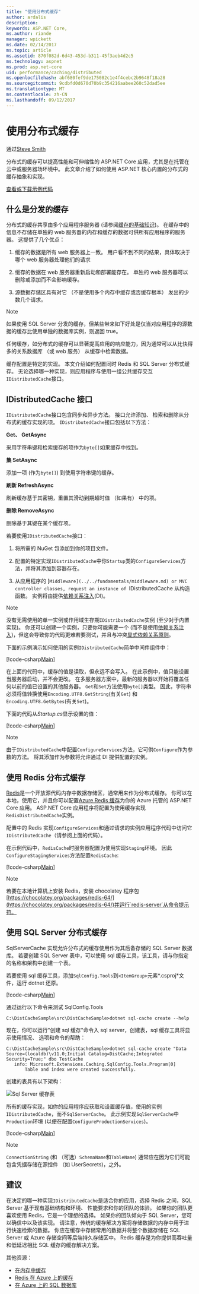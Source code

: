 ```yaml
---
title: "使用分布式缓存"
author: ardalis
description: 
keywords: ASP.NET Core,
ms.author: riande
manager: wpickett
ms.date: 02/14/2017
ms.topic: article
ms.assetid: 870f082d-6d43-453d-b311-45f3aeb4d2c5
ms.technology: aspnet
ms.prod: asp.net-core
uid: performance/caching/distributed
ms.openlocfilehash: abf680fef9de175082c1e4f4cebc2b9648f18a28
ms.sourcegitcommit: 9cdbfd0d670d70b9c354216aabee260c52dad5ee
ms.translationtype: MT
ms.contentlocale: zh-CN
ms.lasthandoff: 09/12/2017
---
```

# <a name="working-with-a-distributed-cache"></a>使用分布式缓存

通过[Steve Smith](https://ardalis.com/)

分布式的缓存可以提高性能和可伸缩性的 ASP.NET Core 应用，尤其是在托管在云中或服务器场环境中。 此文章介绍了如何使用 ASP.NET 核心内置的分布式的缓存抽象和实现。

[查看或下载示例代码](https://github.com/aspnet/Docs/tree/master/aspnetcore/performance/caching/distributed/sample)

## <a name="what-is-a-distributed-cache"></a>什么是分发的缓存

分布式的缓存共享由多个应用程序服务器 (请参阅[缓存的基础知识](memory.md#caching-basics))。 在缓存中的信息不存储在单独的 web 服务器的内存和缓存的数据可供所有应用程序的服务器。 这提供了几个优点：

1. 缓存的数据是所有 web 服务器上一致。 用户看不到不同的结果，具体取决于哪个 web 服务器处理他们的请求

2. 缓存的数据在 web 服务器重新启动和部署能存在。 单独的 web 服务器可以删除或添加而不会影响缓存。

3. 源数据存储区具有对它 （不是使用多个内存中缓存或否缓存根本） 发出的少数几个请求。

> [!NOTE]
> 如果使用 SQL Server 分发的缓存，但某些带来如下好处是仅当对应用程序的源数据的缓存比使用单独的数据库实例，则返回 true。

任何缓存，如分布式的缓存可以显著提高应用的响应能力，因为通常可以从比快得多的关系数据库 （或 web 服务） 从缓存中检索数据。

缓存配置是特定的实现。 本文介绍如何配置同时 Redis 和 SQL Server 分布式缓存。 无论选择哪一种实现，则应用程序与使用一组公共缓存交互`IDistributedCache`接口。

## <a name="the-idistributedcache-interface"></a>IDistributedCache 接口

`IDistributedCache`接口包含同步和异步方法。 接口允许添加、 检索和删除从分布式的缓存实现的项。 `IDistributedCache`接口包括以下方法：

**Get、 GetAsync**

采用字符串键和检索缓存的项作为`byte[]`如果缓存中找到。

**集 SetAsync**

添加一项 (作为`byte[]`) 到使用字符串键的缓存。

**刷新 RefreshAsync**

刷新缓存基于其密钥，重置其滑动到期超时值 （如果有） 中的项。

**删除 RemoveAsync**

删除基于其键在某个缓存项。

若要使用`IDistributedCache`接口：

   1. 将所需的 NuGet 包添加到你的项目文件。

   2. 配置的特定实现`IDistributedCache`中你`Startup`类的`ConfigureServices`方法，并将其添加到容器存在。

   3. 从应用程序的 [`Middleware](../../fundamentals/middleware.md) or MVC controller classes, request an instance of `IDistributedCache 从构造函数。 实例将由提供[依赖关系注入](../../fundamentals/dependency-injection.md)(DI)。

> [!NOTE]
> 没有无需使用的单一实例或作用域生存期`IDistributedCache`实例 (至少对于内置实现)。 你还可以创建一个实例，只要你可能需要一个 (而不是使用[依赖关系注入](../../fundamentals/dependency-injection.md))，但这会导致你的代码更难若要测试，并且与冲突[显式依赖关系原则](http://deviq.com/explicit-dependencies-principle/)。

下面的示例演示如何使用的实例`IDistributedCache`简单中间件组件中：

[!code-csharp[Main](./distributed/sample/src/DistCacheSample/StartTimeHeader.cs?highlight=15,18,21,27,28,29,30,31)]

在上面的代码中，缓存的值是读取，但永远不会写入。 在此示例中，值只能设置当服务器启动，并不会更改。 在多服务器方案中，最新的服务器以开始将覆盖任何以前的值已设置的其他服务器。 `Get`和`Set`方法使用`byte[]`类型。 因此，字符串必须将值转换使用`Encoding.UTF8.GetString`(有关`Get`) 和`Encoding.UTF8.GetBytes`(有关`Set`)。

下面的代码从*Startup.cs*显示设置的值：

[!code-csharp[Main](./distributed/sample/src/DistCacheSample/Startup.cs?highlight=2,4,5,6&range=58-66)]

> [!NOTE]
> 由于`IDistributedCache`中配置`ConfigureServices`方法，它可供`Configure`作为参数的方法。 将其添加作为参数将允许通过 DI 提供配置的实例。

## <a name="using-a-redis-distributed-cache"></a>使用 Redis 分布式缓存

[Redis](https://redis.io/)是一个开放源代码内存中数据存储区，通常用来作为分布式缓存。 你可以在本地，使用它，并且你可以配置[Azure Redis 缓存](https://azure.microsoft.com/services/cache/)为你的 Azure 托管的 ASP.NET Core 应用。 ASP.NET Core 应用程序将配置为使用缓存实现`RedisDistributedCache`实例。

配置中的 Redis 实现`ConfigureServices`和通过请求的实例应用程序代码中访问它`IDistributedCache`（请参阅上面的代码）。

在示例代码中，`RedisCache`时服务器配置为使用实现`Staging`环境。 因此`ConfigureStagingServices`方法配置`RedisCache`:

[!code-csharp[Main](./distributed/sample/src/DistCacheSample/Startup.cs?highlight=8,9,10,11,12,13&range=27-40)]

> [!NOTE]
> 若要在本地计算机上安装 Redis，安装 chocolatey 程序包[https://chocolatey.org/packages/redis-64/](https://chocolatey.org/packages/redis-64/)并运行`redis-server`从命令提示符。

## <a name="using-a-sql-server-distributed-cache"></a>使用 SQL Server 分布式缓存

SqlServerCache 实现允许分布式的缓存使用作为其后备存储的 SQL Server 数据库。 若要创建 SQL Server 表中，可以使用 sql 缓存工具，该工具，请与你指定的名称和架构中创建一个表。

若要使用 sql 缓存工具，添加`SqlConfig.Tools`到`<ItemGroup>`元素*.csproj*文件，运行 dotnet 还原。

[!code-csharp[Main](./distributed/sample/src/DistCacheSample/DistCacheSample.csproj?range=23-25)]

通过运行以下命令来测试 SqlConfig.Tools

```none
C:\DistCacheSample\src\DistCacheSample>dotnet sql-cache create --help
   ```

现在，你可以运行"创建 sql 缓存"命令入 sql server，创建表，sql 缓存工具将显示使用情况、 选项和命令的帮助：

```none
C:\DistCacheSample\src\DistCacheSample>dotnet sql-cache create "Data Source=(localdb)\v11.0;Initial Catalog=DistCache;Integrated Security=True;" dbo TestCache
   info: Microsoft.Extensions.Caching.SqlConfig.Tools.Program[0]
       Table and index were created successfully.
   ```

创建的表具有以下架构：

![Sql Server 缓存表](distributed/_static/SqlServerCacheTable.png)

所有的缓存实现，如你的应用程序应获取和设置缓存值，使用的实例`IDistributedCache`，而不`SqlServerCache`。 此示例实现`SqlServerCache`中`Production`环境 (以便在配置`ConfigureProductionServices`)。

[!code-csharp[Main](./distributed/sample/src/DistCacheSample/Startup.cs?highlight=7,8,9,10,11,12&range=42-56)]

> [!NOTE]
> `ConnectionString` (和 （可选）`SchemaName`和`TableName`) 通常应在因为它们可能包含凭据存储在源控件 （如 UserSecrets)，之外。

## <a name="recommendations"></a>建议

在决定的哪一种实现`IDistributedCache`是适合你的应用，选择 Redis 之间，SQL Server 基于现有基础结构和环境、 性能要求和你的团队的体验。 如果你的团队更喜欢使用 Redis，它是一个理想的选择。 如果你的团队倾向于 SQL Server，您可以确信中以及该实现。 请注意，传统的缓存解决方案将存储数据的内存中用于进行快速检索的数据。 你应在缓存中存储常用的数据并将整个数据存储在 SQL Server 或 Azure 存储空间等后端持久存储区中。 Redis 缓存是为你提供高吞吐量和低延迟相比 SQL 缓存的缓存解决方案。

其他资源：

* [在内存中缓存](memory.md)
* [Redis 在 Azure 上的缓存](https://azure.microsoft.com/documentation/services/redis-cache/)
* [在 Azure 上的 SQL 数据库](https://azure.microsoft.com/documentation/services/sql-database/)
